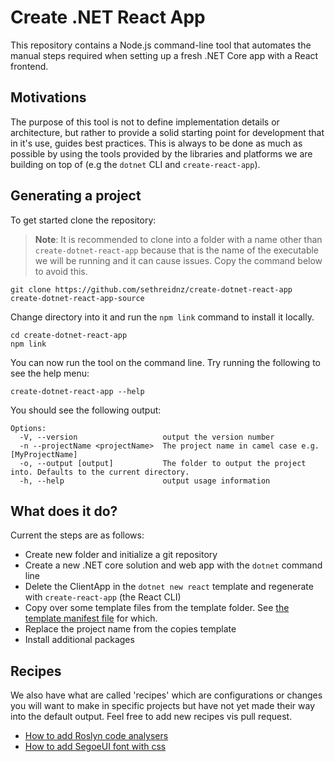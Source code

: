 # Create .NET React App

This repository contains a Node.js command-line tool that automates the manual steps required when
setting up a fresh .NET Core app with a React frontend.

## Motivations

The purpose of this tool is not to define implementation details or architecture, but rather to provide a solid starting point for development that in it's use, guides best practices. This is always to be done as much as possible by using the tools provided by the libraries and platforms we are building on top of (e.g the `dotnet` CLI and `create-react-app`).

## Generating a project

To get started clone the repository:

> **Note**: It is recommended to clone into a folder with a name other than `create-dotnet-react-app` because that is the name of the executable we will be running and it can cause issues. Copy the command below to avoid this.

```
git clone https://github.com/sethreidnz/create-dotnet-react-app create-dotnet-react-app-source
```

Change directory into it and run the `npm link` command to install it locally.

```
cd create-dotnet-react-app
npm link
```

You can now run the tool on the command line. Try running the following to see the help menu:

```
create-dotnet-react-app --help
```

You should see the following output:

```
Options:
  -V, --version                   output the version number
  -n --projectName <projectName>  The project name in camel case e.g. [MyProjectName]
  -o, --output [output]           The folder to output the project into. Defaults to the current directory.
  -h, --help                      output usage information
```

## What does it do?

Current the steps are as follows:

- Create new folder and initialize a git repository
- Create a new .NET core solution and web app with the `dotnet` command line
- Delete the ClientApp in the `dotnet new react` template and regenerate with `create-react-app` (the React CLI)
- Copy over some template files from the template folder. See [the template manifest file](template\manifest.json) for which.
- Replace the project name from the copies template
- Install additional packages

## Recipes

We also have what are called 'recipes' which are configurations or changes you will want to make in specific projects but have not yet made their way into the default output. Feel free to add new recipes vis pull request.

- [How to add Roslyn code analysers](recipes/adding-roslyn-analysers.md)
- [How to add SegoeUI font with css](recipes/adding-segoe-ui-css.md)